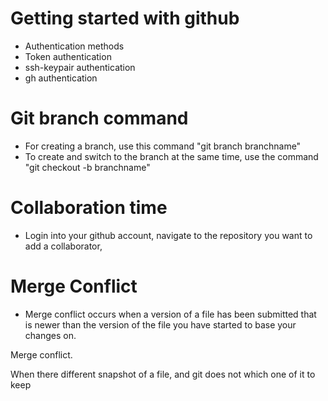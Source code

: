# Getting started with github
* Authentication methods
* Token authentication
* ssh-keypair authentication
* gh authentication
# Git branch command
* For creating a branch, use this command "git branch branchname"
* To create and switch to the branch at the same time, use the command "git checkout -b branchname"

# Collaboration time 

* Login into your github account, navigate to the repository you want to add a collaborator,

# Merge Conflict
* Merge conflict occurs when a version of a file has been submitted that is newer than the version of the file  you have started to base your changes on.

Merge conflict.

When there different snapshot of a file, and git does not which one of it to keep

